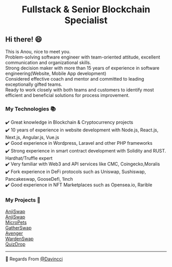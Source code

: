 <h1 align="center">Fullstack & Senior Blockchain Specialist</h1>

## Hi there! :smile: 
This is Anou, nice to meet you.<br>
Problem-solving software engineer with team-oriented attitude, excellent communication and organizational skills.<br>
Strong decision maker with more than 15 years of experience in software engineering(Website, Mobile App development) <br>
Considered effective coach and mentor and committed to leading exceptionally gifted teams. <br>
Ready to work closely with both teams and customers to identify most efficient and beneficial solutions for process improvement.<br>

### My Technologies :books:
:heavy_check_mark: Great knowledge in Blockchain & Cryptocurrency projects<br>
:heavy_check_mark: 10 years of experience in website development with Node.js, React.js, Next.js, Angular.js, Vue.js<br>
:heavy_check_mark: Good experience in Wordpress, Laravel and other PHP frameworks<br>
:heavy_check_mark: Strong experience in smart contract development with Solidity and RUST. Hardhat/Truffle expert<br>
:heavy_check_mark: Very familiar with Web3 and API services like CMC, Coingecko,Moralis<br>
:heavy_check_mark: Fork experience in DeFi protocols such as Uniswap, Sushiswap, Pancakeswap, GooseDefi, 1inch<br>
:heavy_check_mark: Good experience in NFT Marketplaces such as Opensea.io, Rarible<br>

### My Projects :star2:
[AnjiSwap](https://app.anji.eco/swap?token=ANJI)<br>
[AnjiSwap](https://app.anji.eco/swap?token=ANJI)<br>
[MicroPets](https://micropets.io/)<br>
[GatherSwap](https://gatherswap.netlify.app/swap/)<br>
[Avenger](https://avenger-coin.vercel.app)<br>
[WardenSwap](https://wardenswap.netlify.app/)<br>
[QuizDrop](https://play.quizdrop.net/)<br>

<hr/>

:pray: Regards From [@Davincci](https://github.com/davincci9412)
